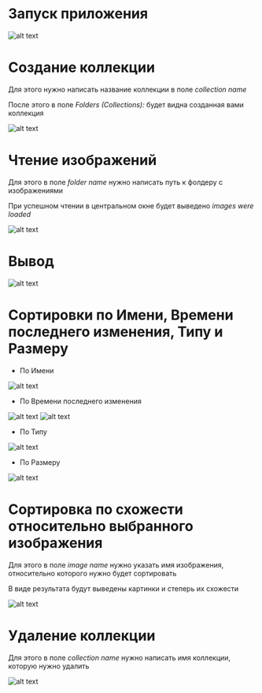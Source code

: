 # Запуск приложения
![alt text](https://raw.githubusercontent.com/DumDereDum/Java_hse/master/images/src_img/start.png) 

# Создание коллекции
Для этого нужно написать название коллекции в поле *collection name*

После этого в поле *Folders (Collections):* будет видна созданная вами коллекция

![alt text](https://raw.githubusercontent.com/DumDereDum/Java_hse/master/images/src_img/CreateCollection.png)

# Чтение изображений
Для этого в поле *folder name* нужно написать путь к фолдеру с изображениями

При успешном чтении в центральном окне будет выведено *images were loaded*

![alt text](https://raw.githubusercontent.com/DumDereDum/Java_hse/master/images/src_img/Read.png)

# Вывод
![alt text](https://raw.githubusercontent.com/DumDereDum/Java_hse/master/images/src_img/Print.png)

# Сортировки по Имени, Времени последнего изменения, Типу и Размеру
* По Имени

![alt text](https://raw.githubusercontent.com/DumDereDum/Java_hse/master/images/src_img/SortByName.png)

* По Времени последнего изменения

![alt text](https://raw.githubusercontent.com/DumDereDum/Java_hse/master/images/src_img/SortByTime1.png)
![alt text](https://raw.githubusercontent.com/DumDereDum/Java_hse/master/images/src_img/SortByTime2.png)

* По Типу

![alt text](https://raw.githubusercontent.com/DumDereDum/Java_hse/master/images/src_img/SortByType.png)

* По Размеру

![alt text](https://raw.githubusercontent.com/DumDereDum/Java_hse/master/images/src_img/SortBySize.png)

# Сортировка по схожести относительно выбранного изображения
Для этого в поле *image name* нужно указать имя изображения, относительно которого нужно будет сортировать

В виде результата будут выведены картинки и степерь их схожести

![alt text](https://raw.githubusercontent.com/DumDereDum/Java_hse/master/images/src_img/SortBySimilar.png)

# Удаление коллекции
Для этого в поле *collection name* нужно написать имя коллекции, которую нужно удалить

![alt text](https://raw.githubusercontent.com/DumDereDum/Java_hse/master/images/src_img/DeleteCollection.png)
